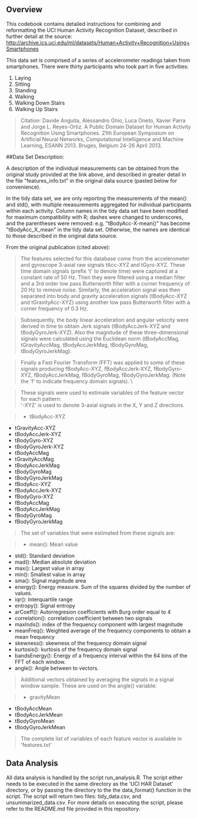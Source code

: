 ## Overview 
This codebook contains detailed instructions for combining and reformatting the UCI Human Activity Recognition Dataset, described in further detail at the source: http://archive.ics.uci.edu/ml/datasets/Human+Activity+Recognition+Using+Smartphones

This data set is comprised of a series of accelerometer readings taken from smartphones. There were thirty participants who took part in five activities: 

1. Laying
2. Sitting
3. Standing
4. Walking
5. Walking Down Stairs
6. Walking Up Stairs

>Citation: Davide Anguita, Alessandro Ghio, Luca Oneto, Xavier Parra and Jorge L. Reyes-Ortiz. A Public Domain Dataset for Human Activity Recognition Using Smartphones. 21th European Symposium on Artificial Neural Networks, Computational Intelligence and Machine Learning, ESANN 2013. Bruges, Belgium 24-26 April 2013.


##Data Set Description:

A description of the individual measurements can be obtained from the original study provided at the link above, and described in greater detail in the file "features_info.txt" in the original data source (pasted below for convenience).  

In the tidy data set, we are only reporting the measurements of the mean() and std(), with multiple measurements aggregated for individual participants within each activity. Column names in the tidy data set have been modified for maximum compatibility with R; dashes were changed to underscores, and the parentheses were removed: e.g. "tBodyAcc-X-mean()" has become "tBodyAcc_X_mean" in the tidy data set.  Otherwise, the names are identical to those described in the original data source. 

From the original publication (cited above):  

> The features selected for this database come from the accelerometer and gyroscope 3-axial raw signals tAcc-XYZ and tGyro-XYZ. These time domain signals (prefix 't' to denote time) were captured at a constant rate of 50 Hz. Then they were filtered using a median filter and a 3rd order low pass Butterworth filter with a corner frequency of 20 Hz to remove noise. Similarly, the acceleration signal was then separated into body and gravity acceleration signals (tBodyAcc-XYZ and tGravityAcc-XYZ) using another low pass Butterworth filter with a corner frequency of 0.3 Hz.  
 
> Subsequently, the body linear acceleration and angular velocity were derived in time to obtain Jerk signals (tBodyAccJerk-XYZ and tBodyGyroJerk-XYZ). Also the magnitude of these three-dimensional signals were calculated using the Euclidean norm (tBodyAccMag, tGravityAccMag, tBodyAccJerkMag, tBodyGyroMag, tBodyGyroJerkMag).  
 
> Finally a Fast Fourier Transform (FFT) was applied to some of these signals producing fBodyAcc-XYZ, fBodyAccJerk-XYZ, fBodyGyro-XYZ, fBodyAccJerkMag, fBodyGyroMag, fBodyGyroJerkMag. (Note the 'f' to indicate frequency domain signals). \ 

> These signals were used to estimate variables of the feature vector for each pattern:   
> '-XYZ' is used to denote 3-axial signals in the X, Y and Z directions.  
 
> * tBodyAcc-XYZ
* tGravityAcc-XYZ
* tBodyAccJerk-XYZ
* tBodyGyro-XYZ
* tBodyGyroJerk-XYZ
* tBodyAccMag
* tGravityAccMag
* tBodyAccJerkMag
* tBodyGyroMag
* tBodyGyroJerkMag
* fBodyAcc-XYZ
* fBodyAccJerk-XYZ
* fBodyGyro-XYZ
* fBodyAccMag
* fBodyAccJerkMag
* fBodyGyroMag
* fBodyGyroJerkMag
 
> The set of variables that were estimated from these signals are: 

> * mean(): Mean value
* std(): Standard deviation
* mad(): Median absolute deviation 
* max(): Largest value in array
* min(): Smallest value in array
* sma(): Signal magnitude area
* energy(): Energy measure. Sum of the squares divided by the number of values. 
* iqr(): Interquartile range 
* entropy(): Signal entropy
* arCoeff(): Autorregresion coefficients with Burg order equal to 4
* correlation(): correlation coefficient between two signals
* maxInds(): index of the frequency component with largest magnitude
* meanFreq(): Weighted average of the frequency components to obtain a mean frequency
* skewness(): skewness of the frequency domain signal 
* kurtosis(): kurtosis of the frequency domain signal 
* bandsEnergy(): Energy of a frequency interval within the 64 bins of the FFT of each window.
* angle(): Angle between to vectors.
 
> Additional vectors obtained by averaging the signals in a signal window sample. These are used on the angle() variable: 

> * gravityMean
* tBodyAccMean
* tBodyAccJerkMean
* tBodyGyroMean
* tBodyGyroJerkMean

> The complete list of variables of each feature vector is available in 'features.txt'


## Data Analysis

All data analysis is handled by the script run_analysis.R.  The script either needs to be executed in the same directory as the 'UCI HAR Dataset' directory, or by passing the directory to the the data_format() function in the script.  The script will return two files:  tidy_data.csv, and unsummarized_data.csv.  For more details on executing the script, please refer to the README.md file provided in this repository. 
  

